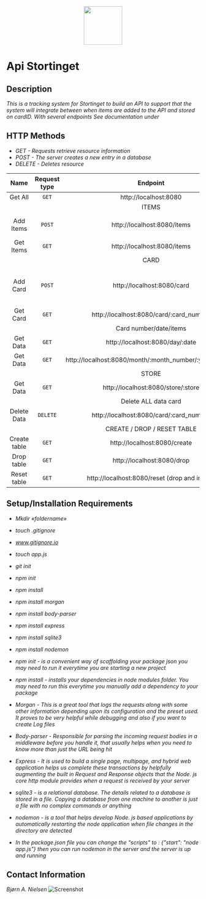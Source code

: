 <div id="header" align="center">
  <img src="https://media.giphy.com/media/M9gbBd9nbDrOTu1Mqx/giphy.gif" width="100"/>
</div>

# Api Stortinget

## Description

_This is a tracking system for Stortinget to build an API to support that the system will integrate between when items are added to the API and stored on cardID. With several endpoints See documentation under_

## HTTP Methods

- _GET - Requests retrieve resource information_
- _POST - The server creates a new entry in a database_
- _DELETE - Deletes resource_

|     Name     | Request type |                        Endpoint                        |                                   Body                                    |
| :----------: | :----------: | :----------------------------------------------------: | :-----------------------------------------------------------------------: |
|   Get All    |    `GET`     |                 http://localhost:8080                  |                                                                           |
|              |              |                         ITEMS                          |                                                                           |
|  Add Items   |    `POST`    |              http://localhost:8080/items               |           { name:"string", category:"string", price:"number" }            |
|  Get Items   |    `GET`     |              http://localhost:8080/items               |                                                                           |
|              |              |                          CARD                          |                                                                           |
|   Add Card   |    `POST`    |               http://localhost:8080/card               | { card_number:"number", store: "string", adress:"string", date:"string" } |
|   Get Card   |    `GET`     |        http://localhost:8080/card/:card_number         |                                                                           |
|              |              |                 Card number/date/items                 |                                                                           |
|   Get Data   |    `GET`     |            http://localhost:8080/day/:date             |                                                                           |
|   Get Data   |    `GET`     | http://localhost:8080/month/:month_number/:year_number |                                                                           |
|              |              |                         STORE                          |                                                                           |
|   Get Data   |    `GET`     |           http://localhost:8080/store/:store           |                                                                           |
|              |              |                  Delete ALL data card                  |                                                                           |
| Delete Data  |   `DELETE`   |        http://localhost:8080/card/:card_number         |                                                                           |
|              |              |              CREATE / DROP / RESET TABLE               |                                                                           |
| Create table |    `GET`     |              http://localhost:8080/create              |                                                                           |
|  Drop table  |    `GET`     |               http://localhost:8080/drop               |                                                                           |
| Reset table  |    `GET`     |     http://localhost:8080/reset (drop and insert)      |                                                                           |

## Setup/Installation Requirements

- _Mkdir «foldername»_
- _touch .gitignore_
- _www.gitignore.io_
- _touch app.js_
- _git init_
- _npm init_
- _npm install_
- _npm install morgan_
- _npm install body-parser_
- _npm install express_
- _npm install sqlite3_
- _npm install nodemon_

- _npm init - is a convenient way of scaffolding your package json you may need to run it everytime you are starting a new project_

- _npm install - installs your dependencies in node modules folder. You may need to run this everytime you manually add a dependency to your package_

- _Morgan - This is a great tool that logs the requests along with some other information depending upon its configuration and the preset used. It proves to be very helpful while debugging and also if you want to create Log files_

- _Body-parser - Responsible for parsing the incoming request bodies in a middleware before you handle it, that usually helps when you need to know more than just the URL being hit_

- _Express - It is used to build a single page, multipage, and hybrid web application helps us complete these transactions by helpfully augmenting the built in Request and Response objects that the Node. js core http module provides when a request is received by your server_

- _sqlite3 - is a relational database. The details related to a database is stored in a file. Copying a database from one machine to another is just a file with no complex commands or anything_

- _nodemon - is a tool that helps develop Node. js based applications by automatically restarting the node application when file changes in the directory are detected_

- _In the package.json file you can change the "scripts" to : {"start": "node app.js"} then you can run nodemon in the server and the server is up and running_

## Contact Information

_Bjørn A. Nielsen_ ![Screenshot](screenshot.png)
